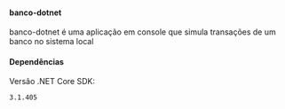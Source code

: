 #### banco-dotnet<br/>

banco-dotnet é uma aplicação em console que simula transações de um banco no sistema local



#### Dependências<br/>

Versão .NET Core SDK:

```3.1.405```

